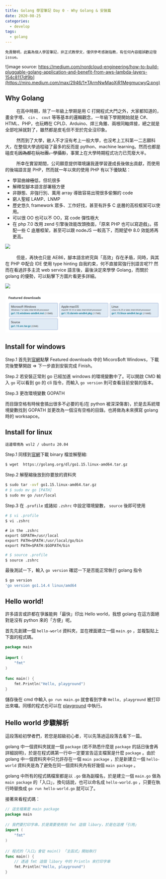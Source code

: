 ```yaml
---
title: Golang 學習筆記 Day 0 - Why Golang & 安裝篇
date: 2020-08-25
categories:
  - develop
tags:
  - golang
---
```


```
免責聲明，此篇為個人學習筆記，非正式教學文，僅供參考感謝指教，有任何內容錯誤歡迎發 issue。
```

![image source: https://medium.com/nordcloud-engineering/how-to-build-pluggable-golang-application-and-benefit-from-aws-lambda-layers-154c8117df9b](https://miro.medium.com/max/2946/1*TArmNwMaoXjR1MegmucwyQ.png)

## Why Golang

&emsp; &emsp; 在高中時期，除了一年級上學期是用 C 打開程式大門之外，大家都知道的，畫金字塔、 `cin` 、 `cout` 等等基本的邏輯觀念，一年級下學期開始就是 C#、HTML、PHP，也玩轉在 CPLD、Arduino、焊三角錐、兩根同軸焊接，總之就是全部吃掉就對了，雖然都是皮毛但不至於完全沒印象。

&emsp; &emsp; 然而到了大學，敝人不才沒有考上一般大學，也沒考上工科第一二志願科大，在整個大學過程碰了最多的反而是 python、machine learning。然而也都是碰皮毛~~因為都在玩社團、學攝影~~，事實上在大學時期程式功力已荒廢大半。

&emsp; &emsp; 所幸在實習期間，公司願意提供環境讓我邊學習邊成長後做出貢獻，而使用的後端語言是 PHP，然而就一年以來的使用 PHP 有以下優缺點：

- 學習曲線~~極~~低，但坑很多
- 解釋型腳本語言部署極方便
- 非靜態、非強行別、萬用 array 導致容易出現很多偷懶的 code
- 窮人聖經 LAMP、LNMP
- 歷史悠久 framework 眾多、工作好找，甚至有許多 C 底層的高校框架可以使用。
- 可以很 OO 也可以不 OO，寫 code 彈性極大
- 在 php 7.0 改用 zend 引擎後效能改頭換面，「原來 PHP 也可以寫遊戲」。搭配一些 C 底層框架，甚至可以跟 nodeJS 一較高下，而期望中 8.0 效能將再更高。

![](https://i.imgur.com/CkKvVrE.jpg)

&emsp; &emsp; 但是，再快也只是 AE86，腳本語言終究與「高效」存在矛盾，同時，與其在 PHP 中配合 IDE 使用 type hinting 自我約束，何不直接寫強行別語言呢?? 然而在看過許多主流 web service 語言後，最後決定來學學 Golang，而關於 golang 的優勢，可以點擊下方圖片看更多詳細。

[![](https://cdn-media-1.freecodecamp.org/images/1*NDXd5I87VZG0Z74N7dog0g.png)](https://www.freecodecamp.org/news/here-are-some-amazing-advantages-of-go-that-you-dont-hear-much-about-1af99de3b23a/)

[![](images/golang_download_page.png)](https://golang.org/dl/)

## Install for windows

Step.1 首先到[官網](https://golang.org/dl/)點擊 Featured downloads 中的 Micoro\$oft Windows，下載完後雙擊開啟 => 下一步直到安裝完成 Finish。

Step.2 若安裝正常則 go 已經加進 windows 的環境變數中了。可以開啟 CMD 輸入 `go` 可以看到 go 的 cli 指令，而輸入 `go version` 則可查看目前安裝的版本。

Step.3 更改環境變數 GOPATH

而目錄空格有時候會搞出很多不必要的毛(在 python 被深深傷害)，於是去系統環境變數找到 GOPATH 並更改為一個沒有空格的目錄。也將做為未來撰寫 golang 時的 worksapce。

## Install for linux

```
這邊環境為 wsl2 / ubuntu 20.04
```

Step.1 同樣到[官網](https://golang.org/dl/)下載 binary 檔並解壓縮:

```bash
$ wget  https://golang.org/dl/go1.15.linux-amd64.tar.gz
```

Step.2 解壓縮後放到你要放的資料夾

```bash
$ sudo tar -xvf go1.15.linux-amd64.tar.gz
# $ sudo mv go [PATH]
$ sudo mv go /usr/local
```

Step.3 在 `.profile` 或諸如 `.zshrc` 中設定環境變數， `source` 後即可使用

```bash
# $ vi .profile
$ vi .zshrc
```

```vim
# in the .zshrc
export GOPATH=/usr/local
export PATH=$PATH:/usr/local/go/bin
export PATH=$PATH:$GOPATH/bin
```

```bash
# $ source .profile
$ source .zshrc
```

最後測試一下，輸入 `go version` 確認一下是否能正常執行 golang 指令

```bash
$ go version
'go version go1.14.4 linux/amd64
```

## Hello world!

許多語言或許都在爭誰能夠「最快」印出 Hello world，我想 golang 在這方面絕對是沒有 python 來的「方便」呢。

首先先創建一個 `hello-world` 資料夾，並在裡面建立一個 `main.go` ，並複製貼上下面的程式碼。

```go
package main

import (
	"fmt"
)

func main() {
	fmt.Println("Hello, playground")
}
```

儲存後在 cmd 中輸入 `go run main.go` 就會看到字串 `Hello, playground` 被打印出來囉。同樣的程式也可以在 [playground](https://play.golang.org/) 中執行。

## Hello world 步驟解析

這段落給初學者們，若您是超級初心者，可以先落過這段落去看下一篇。

golang 中一個資料夾就是一個 `package` (若不熟悉什麼是 `package` 的話日後會再詳細說明)，於是在程式碼第一行中一定要宣告這支檔案是什麼 `package` 。由於 golang 中一個資料夾中只允許存在一個 `main package` ，於是新建立一個 `hello-world` 資料夾是為了避免在同一個資料夾內有好幾個 `main package` 。

golang 中所有的程式碼檔案都是以 `.go` 做為副檔名，於是建立一個 `main.go` 做為 `main package` 的「入口」，換句話說，也可以命名成 `hello-world.go` ，只要在執行時替換成 `go run hello-world.go` 就可以了。

接著來看程式碼：

```go
// 這支檔案是 main package
package main

// 我們要打印字串，於是需要使用到 fmt 這個 libary，於是在這裡「引用」
import (
	"fmt"
)

// 程式的「入口」會從 main() 「主函式」開始執行
func main() {
    // 透過 fmt 這個 libary 中的 Println 來打印字串
	fmt.Println("Hello, playground")
}
```
